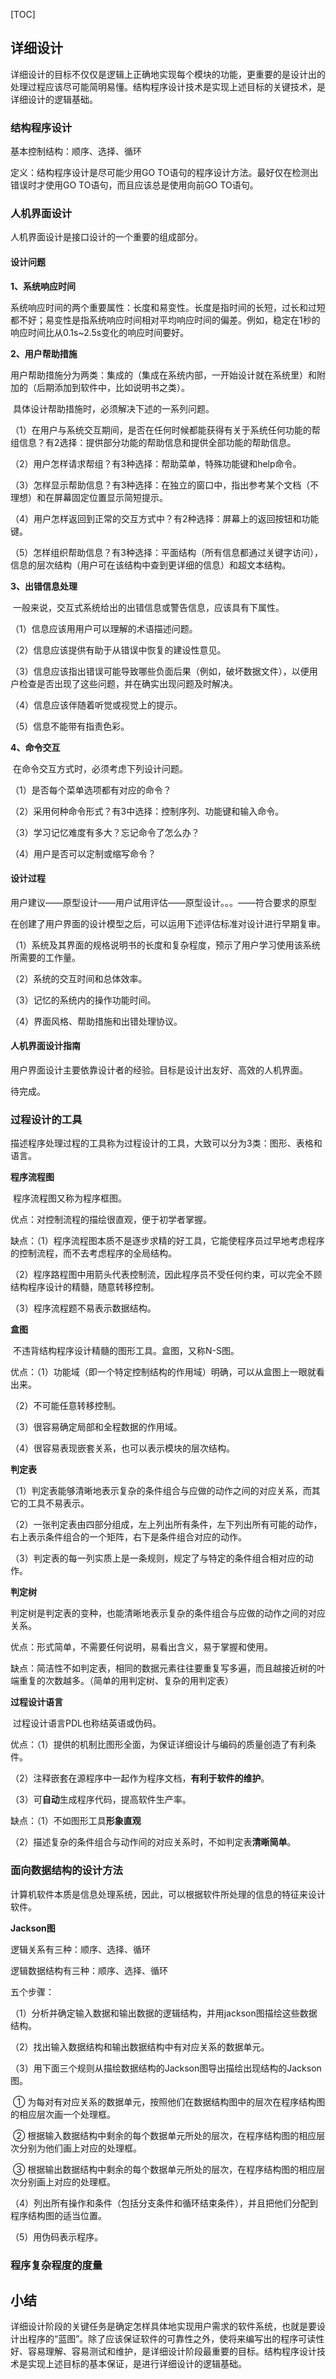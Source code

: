 [TOC]

## 详细设计

​		详细设计的目标不仅仅是逻辑上正确地实现每个模块的功能，更重要的是设计出的处理过程应该尽可能简明易懂。结构程序设计技术是实现上述目标的关键技术，是详细设计的逻辑基础。

### 结构程序设计

基本控制结构：顺序、选择、循环

定义：结构程序设计是尽可能少用GO TO语句的程序设计方法。最好仅在检测出错误时才使用GO TO语句，而且应该总是使用向前GO TO语句。

### 人机界面设计

人机界面设计是接口设计的一个重要的组成部分。

#### 设计问题

**1、系统响应时间**

​		系统响应时间的两个重要属性：长度和易变性。长度是指时间的长短，过长和过短都不好；易变性是指系统响应时间相对平均响应时间的偏差。例如，稳定在1秒的响应时间比从0.1s~2.5s变化的响应时间要好。

**2、用户帮助措施**

​		用户帮助措施分为两类：集成的（集成在系统内部，一开始设计就在系统里）和附加的（后期添加到软件中，比如说明书之类）。

​		具体设计帮助措施时，必须解决下述的一系列问题。

（1）在用户与系统交互期间，是否在任何时候都能获得有关于系统任何功能的帮组信息？有2选择：提供部分功能的帮助信息和提供全部功能的帮助信息。

（2）用户怎样请求帮组？有3种选择：帮助菜单，特殊功能键和help命令。

（3）怎样显示帮助信息？有3种选择：在独立的窗口中，指出参考某个文档（不理想）和在屏幕固定位置显示简短提示。

（4）用户怎样返回到正常的交互方式中？有2种选择：屏幕上的返回按钮和功能键。

（5）怎样组织帮助信息？有3种选择：平面结构（所有信息都通过关键字访问），信息的层次结构（用户可在该结构中查到更详细的信息）和超文本结构。

**3、出错信息处理**

​		一般来说，交互式系统给出的出错信息或警告信息，应该具有下属性。

（1）信息应该用用户可以理解的术语描述问题。

（2）信息应该提供有助于从错误中恢复的建设性意见。

（3）信息应该指出错误可能导致哪些负面后果（例如，破坏数据文件），以便用户检查是否出现了这些问题，并在确实出现问题及时解决。

（4）信息应该伴随着听觉或视觉上的提示。

（5）信息不能带有指责色彩。

**4、命令交互**

​		在命令交互方式时，必须考虑下列设计问题。

（1）是否每个菜单选项都有对应的命令？

（2）采用何种命令形式？有3中选择：控制序列、功能键和输入命令。

（3）学习记忆难度有多大？忘记命令了怎么办？

（4）用户是否可以定制或缩写命令？

#### 设计过程

用户建议——原型设计——用户试用评估——原型设计。。。——符合要求的原型

在创建了用户界面的设计模型之后，可以运用下述评估标准对设计进行早期复审。

（1）系统及其界面的规格说明书的长度和复杂程度，预示了用户学习使用该系统所需要的工作量。

（2）系统的交互时间和总体效率。

（3）记忆的系统内的操作功能时间。

（4）界面风格、帮助措施和出错处理协议。

#### 人机界面设计指南

​		用户界面设计主要依靠设计者的经验。目标是设计出友好、高效的人机界面。

待完成。

### 过程设计的工具

描述程序处理过程的工具称为过程设计的工具，大致可以分为3类：图形、表格和语言。

**程序流程图**

​		程序流程图又称为程序框图。

优点：对控制流程的描绘很直观，便于初学者掌握。

缺点：（1）程序流程图本质不是逐步求精的好工具，它能使程序员过早地考虑程序的控制流程，而不去考虑程序的全局结构。

（2）程序路程图中用箭头代表控制流，因此程序员不受任何约束，可以完全不顾结构程序设计的精髓，随意转移控制。

（3）程序流程题不易表示数据结构。

**盒图**

​		不违背结构程序设计精髓的图形工具。盒图，又称N-S图。

优点：（1）功能域（即一个特定控制结构的作用域）明确，可以从盒图上一眼就看出来。

（2）不可能任意转移控制。

（3）很容易确定局部和全程数据的作用域。

（4）很容易表现嵌套关系，也可以表示模块的层次结构。

**判定表**

（1）判定表能够清晰地表示复杂的条件组合与应做的动作之间的对应关系，而其它的工具不易表示。

（2）一张判定表由四部分组成，左上列出所有条件，左下列出所有可能的动作，右上表示条件组合的一个矩阵，右下是条件组合对应的动作。

（3）判定表的每一列实质上是一条规则，规定了与特定的条件组合相对应的动作。

**判定树**

判定树是判定表的变种，也能清晰地表示复杂的条件组合与应做的动作之间的对应关系。

优点：形式简单，不需要任何说明，易看出含义，易于掌握和使用。

缺点：简洁性不如判定表，相同的数据元素往往要重复写多遍，而且越接近树的叶端重复的次数越多。（简单的用判定树、复杂的用判定表）

**过程设计语言**

​		过程设计语言PDL也称结英语或伪码。

优点：（1）提供的机制比图形全面，为保证详细设计与编码的质量创造了有利条件。

（2）注释嵌套在源程序中一起作为程序文档，**有利于软件的维护**。

（3）可**自动**生成程序代码，提高软件生产率。

缺点：（1）不如图形工具**形象直观**

（2）描述复杂的条件组合与动作间的对应关系时，不如判定表**清晰简单**。

### 面向数据结构的设计方法

计算机软件本质是信息处理系统，因此，可以根据软件所处理的信息的特征来设计软件。

**Jackson图**

逻辑关系有三种：顺序、选择、循环

逻辑数据结构有三种：顺序、选择、循环

五个步骤：

（1）分析并确定输入数据和输出数据的逻辑结构，并用jackson图描绘这些数据结构。

（2）找出输入数据结构和输出数据结构中有对应关系的数据单元。

（3）用下面三个规则从描绘数据结构的Jackson图导出描绘出现结构的Jackson图。

​		①	为每对有对应关系的数据单元，按照他们在数据结构图中的层次在程序结构图的相应层次画一个处理框。

​		②	根据输入数据结构中剩余的每个数据单元所处的层次，在程序结构图的相应层次分别为他们画上对应的处理框。

​		③	根据输出数据结构中剩余的每个数据单元所处的层次，在程序结构图的相应层次分别画上对应的处理框。

（4）列出所有操作和条件（包括分支条件和循环结束条件），并且把他们分配到程序结构图的适当位置。

（5）用伪码表示程序。

### 程序复杂程度的度量

## 小结

​		详细设计阶段的关键任务是确定怎样具体地实现用户需求的软件系统，也就是要设计出程序的“蓝图”。除了应该保证软件的可靠性之外，使将来编写出的程序可读性好、容易理解、容易测试和维护，是详细设计阶段最重要的目标。结构程序设计技术是实现上述目标的基本保证，是进行详细设计的逻辑基础。